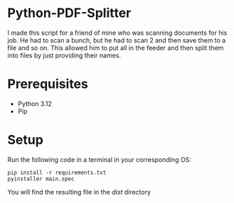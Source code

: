 # Python-PDF-Splitter
I made this script for a friend of mine who was scanning documents for his job. He had to scan a bunch, but he had to scan 2 and then save them to a file and so on. This allowed him to put all in the feeder and then split them into files
by just providing their names.

# Prerequisites
- Python 3.12
- Pip
# Setup
Run the following code in a terminal in your corresponding OS:
```
pip install -r requirements.txt
pyinstaller main.spec
```
You will find the resulting file in the *dist* directory